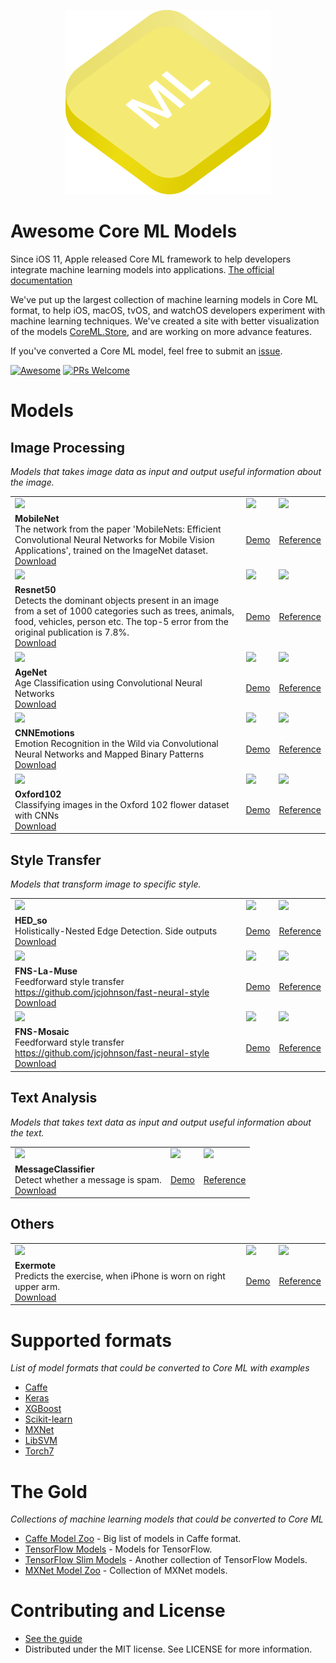 
<!--
Title: Awesome Core ML Models
Description: A curated list of machine learning models in Core ML format.
Author: Kedan Li
-->
<p align="center">
<img src="images/coreml.png" width="329" height="295"/>
</p>

# Awesome Core ML Models

Since iOS 11, Apple released Core ML framework to help developers integrate machine learning models into applications. [The official documentation](https://developer.apple.com/documentation/coreml)

We've put up the largest collection of machine learning models in Core ML format, to help  iOS, macOS, tvOS, and watchOS developers experiment with machine learning techniques. We've created a site with better visualization of the models [CoreML.Store](https://coreml.store), and are working on more advance features.

If you've converted a Core ML model, feel free to submit an [issue](https://github.com/likedan/Awesome-CoreML-Models/issues/new).

[![Awesome](https://cdn.rawgit.com/sindresorhus/awesome/d7305f38d29fed78fa85652e3a63e154dd8e8829/media/badge.svg)](https://github.com/sindresorhus/awesome)
[![PRs Welcome](https://img.shields.io/badge/PRs-welcome-brightgreen.svg)](http://makeapullrequest.com)

# Models

## Image Processing
*Models that takes image data as input and output useful information about the image.*

| | | |
|-|-|-|
|[<img src="https://s3-us-west-2.amazonaws.com/coreml-assets/cover_MobileNet.jpg">](https://coreml.store/mobilenet)|[<img src="https://s3-us-west-2.amazonaws.com/coreml-assets/cover_GoogLeNetPlaces.jpg">](https://coreml.store/googlenetplaces)|[<img src="https://s3-us-west-2.amazonaws.com/coreml-assets/cover_Inceptionv3.jpg">](https://coreml.store/inceptionv3)|
|<b>MobileNet</b><br />The network from the paper \'MobileNets: Efficient Convolutional Neural Networks for Mobile Vision Applications\', trained on the ImageNet dataset.<br />[Download](https://coreml.store/mobilenet?download) | [Demo](https://github.com/hollance/MobileNet-CoreML) | [Reference](https://arxiv.org/abs/1704.04861)|<b>GoogLeNetPlaces</b><br />Detects the scene of an image from 205 categories such as airport, bedroom, forest, coast etc.<br />[Download](https://coreml.store/googlenetplaces?download) | [Demo](https://github.com/chenyi1989/CoreMLDemo) | [Reference](http://places.csail.mit.edu/index.html)|<b>Inceptionv3</b><br />Detects the dominant objects present in an image from a set of 1000 categories such as trees, animals, food, vehicles, person etc. The top-5 error from the original publication is 5.6%.<br />[Download](https://coreml.store/inceptionv3?download) | [Demo](https://github.com/yulingtianxia/Core-ML-Sample/) | [Reference](https://arxiv.org/abs/1512.00567)|
|[<img src="https://s3-us-west-2.amazonaws.com/coreml-assets/cover_Resnet50.jpg">](https://coreml.store/resnet50)|[<img src="https://s3-us-west-2.amazonaws.com/coreml-assets/cover_VGG16.jpg">](https://coreml.store/vgg16)|[<img src="https://s3-us-west-2.amazonaws.com/coreml-assets/cover_CarRecognition.jpg">](https://coreml.store/carrecognition)|
|<b>Resnet50</b><br />Detects the dominant objects present in an image from a set of 1000 categories such as trees, animals, food, vehicles, person etc. The top-5 error from the original publication is 7.8%.<br />[Download](https://coreml.store/resnet50?download) | [Demo](https://github.com/atomic14/VisionCoreMLSample) | [Reference](https://arxiv.org/abs/1512.03385)|<b>VGG16</b><br />Detects the dominant objects present in an image from a set of 1000 categories such as trees, animals, food, vehicles, person etc. The top-5 error from the original publication is 7.4%.<br />[Download](https://coreml.store/vgg16?download) | [Demo](https://github.com/alaphao/CoreMLExample) | [Reference](https://arxiv.org/abs/1409.1556)|<b>CarRecognition</b><br />Predict the brand & model of a car.<br />[Download](https://coreml.store/carrecognition?download) | [Demo](https://github.com/likedan/Core-ML-Car-Recognition) | [Reference](http://mmlab.ie.cuhk.edu.hk/datasets/comp_cars/index.html)|
|[<img src="https://s3-us-west-2.amazonaws.com/coreml-assets/cover_AgeNet.jpg">](https://coreml.store/agenet)|[<img src="https://s3-us-west-2.amazonaws.com/coreml-assets/cover_GenderNet.jpg">](https://coreml.store/gendernet)|[<img src="https://s3-us-west-2.amazonaws.com/coreml-assets/cover_MNIST.jpg">](https://coreml.store/mnist)|
|<b>AgeNet</b><br />Age Classification using Convolutional Neural Networks<br />[Download](https://coreml.store/agenet?download) | [Demo](https://github.com/cocoa-ai/FacesVisionDemo) | [Reference](http://www.openu.ac.il/home/hassner/projects/cnn_agegender/)|<b>GenderNet</b><br />Gender Classification using Convolutional Neural Networks<br />[Download](https://coreml.store/gendernet?download) | [Demo](https://github.com/cocoa-ai/FacesVisionDemo) | [Reference](http://www.openu.ac.il/home/hassner/projects/cnn_agegender/)|<b>MNIST</b><br />Predicts a handwritten digit.<br />[Download](https://coreml.store/mnist?download) | [Demo](https://github.com/ph1ps/MNIST-CoreML) | [Reference](http://yann.lecun.com/exdb/mnist/)|
|[<img src="https://s3-us-west-2.amazonaws.com/coreml-assets/cover_CNNEmotions.jpg">](https://coreml.store/cnnemotions)|[<img src="https://s3-us-west-2.amazonaws.com/coreml-assets/cover_VisualSentimentCNN.jpg">](https://coreml.store/visualsentimentcnn)|[<img src="https://s3-us-west-2.amazonaws.com/coreml-assets/cover_Food101.jpg">](https://coreml.store/food101)|
|<b>CNNEmotions</b><br />Emotion Recognition in the Wild via Convolutional Neural Networks and Mapped Binary Patterns<br />[Download](https://coreml.store/cnnemotions?download) | [Demo](https://github.com/cocoa-ai/FacesVisionDemo) | [Reference](http://www.openu.ac.il/home/hassner/projects/cnn_emotions/)|<b>VisualSentimentCNN</b><br />Fine-tuning CNNs for Visual Sentiment Prediction<br />[Download](https://coreml.store/visualsentimentcnn?download) | [Demo](https://github.com/cocoa-ai/SentimentVisionDemo) | [Reference](http://www.sciencedirect.com/science/article/pii/S0262885617300355?via%3Dihub)|<b>Food101</b><br />This model takes a picture of a food and predicts its name<br />[Download](https://coreml.store/food101?download) | [Demo](https://github.com/ph1ps/Food101-CoreML) | [Reference](http://visiir.lip6.fr/explore)|
|[<img src="https://s3-us-west-2.amazonaws.com/coreml-assets/cover_Oxford102.jpg">](https://coreml.store/oxford102)|[<img src="https://s3-us-west-2.amazonaws.com/coreml-assets/cover_FlickrStyle.jpg">](https://coreml.store/flickrstyle)|[<img src="https://s3-us-west-2.amazonaws.com/coreml-assets/cover_RN1015k500.jpg">](https://coreml.store/rn1015k500)|
|<b>Oxford102</b><br />Classifying images in the Oxford 102 flower dataset with CNNs<br />[Download](https://coreml.store/oxford102?download) | [Demo](https://github.com/cocoa-ai/FlowersVisionDemo) | [Reference](http://jimgoo.com/flower-power/)|<b>FlickrStyle</b><br />Finetuning CaffeNet on Flickr Style<br />[Download](https://coreml.store/flickrstyle?download) | [Demo](https://github.com/cocoa-ai/StylesVisionDemo) | [Reference](http://sergeykarayev.com/files/1311.3715v3.pdf)|<b>RN1015k500</b><br />Predict the location where a picture was taken.<br />[Download](https://coreml.store/rn1015k500?download) | [Demo](https://github.com/awslabs/MXNet2CoreML_iOS_sample_app) | [Reference](https://aws.amazon.com/blogs/ai/estimating-the-location-of-images-using-mxnet-and-multimedia-commons-dataset-on-aws-ec2)|

## Style Transfer
*Models that transform image to specific style.*

| | | |
|-|-|-|
|[<img src="https://s3-us-west-2.amazonaws.com/coreml-assets/cover_HED_so.jpg">](https://coreml.store/hed_so)|[<img src="https://s3-us-west-2.amazonaws.com/coreml-assets/cover_FNS-Candy.jpg">](https://coreml.store/fns-candy)|[<img src="https://s3-us-west-2.amazonaws.com/coreml-assets/cover_FNS-Feathers.jpg">](https://coreml.store/fns-feathers)|
|<b>HED_so</b><br />Holistically-Nested Edge Detection. Side outputs<br />[Download](https://coreml.store/hed_so?download) | [Demo](https://github.com/s1ddok/HED-CoreML) | [Reference](http://dl.acm.org/citation.cfm?id=2654889)|<b>FNS-Candy</b><br />Feedforward style transfer https://github.com/jcjohnson/fast-neural-style<br />[Download](https://coreml.store/fns-candy?download) | [Demo](https://github.com/prisma-ai/torch2coreml) | [Reference](http://cs.stanford.edu/people/jcjohns/eccv16/)|<b>FNS-Feathers</b><br />Feedforward style transfer https://github.com/jcjohnson/fast-neural-style<br />[Download](https://coreml.store/fns-feathers?download) | [Demo](https://github.com/prisma-ai/torch2coreml) | [Reference](http://cs.stanford.edu/people/jcjohns/eccv16/)|
|[<img src="https://s3-us-west-2.amazonaws.com/coreml-assets/cover_FNS-La-Muse.jpg">](https://coreml.store/fns-la-muse)|[<img src="https://s3-us-west-2.amazonaws.com/coreml-assets/cover_FNS-The-Scream.jpg">](https://coreml.store/fns-the-scream)|[<img src="https://s3-us-west-2.amazonaws.com/coreml-assets/cover_FNS-Udnie.jpg">](https://coreml.store/fns-udnie)|
|<b>FNS-La-Muse</b><br />Feedforward style transfer https://github.com/jcjohnson/fast-neural-style<br />[Download](https://coreml.store/fns-la-muse?download) | [Demo](https://github.com/prisma-ai/torch2coreml) | [Reference](http://cs.stanford.edu/people/jcjohns/eccv16/)|<b>FNS-The-Scream</b><br />Feedforward style transfer https://github.com/jcjohnson/fast-neural-style<br />[Download](https://coreml.store/fns-the-scream?download) | [Demo](https://github.com/prisma-ai/torch2coreml) | [Reference](http://cs.stanford.edu/people/jcjohns/eccv16/)|<b>FNS-Udnie</b><br />Feedforward style transfer https://github.com/jcjohnson/fast-neural-style<br />[Download](https://coreml.store/fns-udnie?download) | [Demo](https://github.com/prisma-ai/torch2coreml) | [Reference](http://cs.stanford.edu/people/jcjohns/eccv16/)|
|[<img src="https://s3-us-west-2.amazonaws.com/coreml-assets/cover_FNS-Mosaic.jpg">](https://coreml.store/fns-mosaic)|[<img src="https://s3-us-west-2.amazonaws.com/coreml-assets/cover_AnimeScale2x.jpg">](https://coreml.store/animescale2x)|[<img src="http://via.placeholder.com/552x486/fafafa/dddddd/?text=great%20model%20to%20come">](https://coreml.store)|
|<b>FNS-Mosaic</b><br />Feedforward style transfer https://github.com/jcjohnson/fast-neural-style<br />[Download](https://coreml.store/fns-mosaic?download) | [Demo](https://github.com/prisma-ai/torch2coreml) | [Reference](http://cs.stanford.edu/people/jcjohns/eccv16/)|<b>AnimeScale2x</b><br />Process a bicubic-scaled anime-style artwork<br />[Download](https://coreml.store/animescale2x?download) | [Demo](https://github.com/imxieyi/waifu2x-ios) | [Reference](https://arxiv.org/abs/1501.00092)||

## Text Analysis
*Models that takes text data as input and output useful information about the text.*

| | | |
|-|-|-|
|[<img src="https://s3-us-west-2.amazonaws.com/coreml-assets/cover_MessageClassifier.jpg">](https://coreml.store/messageclassifier)|[<img src="http://via.placeholder.com/552x486/fafafa/dddddd/?text=great%20model%20to%20come">](https://coreml.store)|[<img src="http://via.placeholder.com/552x486/fafafa/dddddd/?text=great%20model%20to%20come">](https://coreml.store)|
|<b>MessageClassifier</b><br />Detect whether a message is spam.<br />[Download](https://coreml.store/messageclassifier?download) | [Demo](https://github.com/gkswamy98/imessage-spam-detection/tree/master) | [Reference](http://www.dt.fee.unicamp.br/~tiago/smsspamcollection/)|||

## Others

| | | |
|-|-|-|
|[<img src="https://s3-us-west-2.amazonaws.com/coreml-assets/cover_Exermote.jpg">](https://coreml.store/exermote)|[<img src="http://via.placeholder.com/552x486/fafafa/dddddd/?text=great%20model%20to%20come">](https://coreml.store)|[<img src="http://via.placeholder.com/552x486/fafafa/dddddd/?text=great%20model%20to%20come">](https://coreml.store)|
|<b>Exermote</b><br />Predicts the exercise, when iPhone is worn on right upper arm.<br />[Download](https://coreml.store/exermote?download) | [Demo](https://github.com/Lausbert/Exermote/tree/master/ExermoteInference) | [Reference](http://lausbert.com/2017/08/03/exermote/)|||


# Supported formats
*List of model formats that could be converted to Core ML with examples*
* [Caffe](https://apple.github.io/coremltools/generated/coremltools.converters.caffe.convert.html)
* [Keras](https://apple.github.io/coremltools/generated/coremltools.converters.keras.convert.html)
* [XGBoost](https://apple.github.io/coremltools/generated/coremltools.converters.xgboost.convert.html)
* [Scikit-learn](https://apple.github.io/coremltools/generated/coremltools.converters.sklearn.convert.html)
* [MXNet](https://aws.amazon.com/blogs/ai/bring-machine-learning-to-ios-apps-using-apache-mxnet-and-apple-core-ml/)
* [LibSVM](https://apple.github.io/coremltools/generated/coremltools.converters.libsvm.convert.html)
* [Torch7](https://github.com/prisma-ai/torch2coreml)

# The Gold
*Collections of machine learning models that could be converted to Core ML*

* [Caffe Model Zoo](https://github.com/BVLC/caffe/wiki/Model-Zoo) - Big list of models in Caffe format.
* [TensorFlow Models](https://github.com/tensorflow/models) - Models for TensorFlow.
* [TensorFlow Slim Models](https://github.com/tensorflow/models/blob/master/slim/README.md) - Another collection of TensorFlow Models.
* [MXNet Model Zoo](https://mxnet.incubator.apache.org/model_zoo/) - Collection of MXNet models.

# Contributing and License
* [See the guide](https://github.com/likedan/Awesome-CoreML-Models/blob/master/.github/CONTRIBUTING.md)
* Distributed under the MIT license. See LICENSE for more information.

